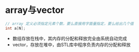 # array与vector

```c++
// array 定义必须指定元素个数，要么直接用字面量指定，要么给出几个值
int a[N];
```

- 数组存放在栈中，其内存的分配和释放完全由系统自动完成
- vector，存放在堆中，由STL库中程序负责内存的分配和释放